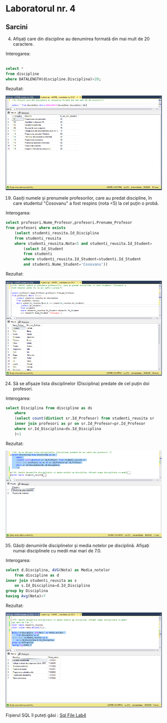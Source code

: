 ﻿# Laboratorul nr. 4


## Sarcini 



4. Afișați care din discipline au denumirea formată din mai mult de 20 caractere.



Interogarea:


``` sql

select * 
from discipline 
where DATALENGTH(discipline.Disciplina)>20;
```



Rezultat:



![Task4](https://github.com/verasv81/DataBase/blob/master/Laboratory%204/images/task4.PNG)



19. Gasiți numele și prenumele profesorilor, care au predat discipline, în care studentul "Cosovanu" a
 fost respins (nota <5) 
la cel puțin o probă.



Interogarea:

``` sql
select profesori.Nume_Profesor,profesori.Prenume_Profesor 
from profesori where exists
	(select studenti_reusita.Id_Disciplina 
	from studenti_reusita 
	where studenti_reusita.Nota<5 and studenti_reusita.Id_Student=
		(select Id_Student 
		from studenti 
		where studenti_reusita.Id_Student=studenti.Id_Student 
		and studenti.Nume_Student='Cosovanu'))
```



Rezultat:



![Task19](https://github.com/verasv81/DataBase/blob/master/Laboratory%204/images/task19.PNG)



24. Să se afișaze lista disciplinelor (Disciplina) predate de cel puțin doi profesori.



Interogarea:



``` sql 
select Disciplina from discipline as ds 
	where 
	(select count(distinct sr.Id_Profesor) from studenti_reusita sr
	inner join profesori as pr on sr.Id_Profesor=pr.Id_Profesor
	where sr.Id_Disciplina=ds.Id_Disciplina
	)>1
```

Rezultat:



![Task24](https://github.com/verasv81/DataBase/blob/master/Laboratory%204/images/task24.PNG)





35. Găsiți denumirile disciplinelor și media notelor pe disciplină. Afișați numai disciplinele cu medii 
mai mari de 7.0.



Interogarea:


``` sql
select d.Disciplina, AVG(Nota) as Media_notelor 
	from discipline as d
inner join studenti_reusita as s
	on s.Id_Disciplina=d.Id_Disciplina
group by Disciplina
having Avg(Nota)>7
```

Rezultat:



![Task35](https://github.com/verasv81/DataBase/blob/master/Laboratory%204/images/task35.PNG)


Fișierul SQL îl puteți găsi : [Sql File Lab4](https://github.com/verasv81/DataBase/blob/master/Laboratory%204/sql%20file/mylab4.sql)

